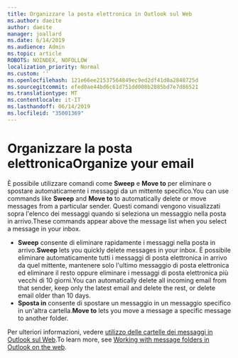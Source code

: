 ```yaml
---
title: Organizzare la posta elettronica in Outlook sul Web
ms.author: daeite
author: daeite
manager: joallard
ms.date: 6/14/2019
ms.audience: Admin
ms.topic: article
ROBOTS: NOINDEX, NOFOLLOW
localization_priority: Normal
ms.custom: ''
ms.openlocfilehash: 121e66ee21537564849ec9ed2df41d0a2848725d
ms.sourcegitcommit: efed0ae44bd6c61d751dd008b2885bd7e7d86521
ms.translationtype: MT
ms.contentlocale: it-IT
ms.lasthandoff: 06/14/2019
ms.locfileid: "35001369"
---
```

# <a name="organize-your-email"></a><span data-ttu-id="35001-102">Organizzare la posta elettronica</span><span class="sxs-lookup"><span data-stu-id="35001-102">Organize your email</span></span>

<span data-ttu-id="35001-103">È possibile utilizzare comandi come **Sweep** e **Move to** per eliminare o spostare automaticamente i messaggi da un mittente specifico.</span><span class="sxs-lookup"><span data-stu-id="35001-103">You can use commands like **Sweep** and **Move to** to automatically delete or move messages from a particular sender.</span></span> <span data-ttu-id="35001-104">Questi comandi vengono visualizzati sopra l'elenco dei messaggi quando si seleziona un messaggio nella posta in arrivo.</span><span class="sxs-lookup"><span data-stu-id="35001-104">These commands appear above the message list when you select a message in your inbox.</span></span>

- <span data-ttu-id="35001-105">**Sweep** consente di eliminare rapidamente i messaggi nella posta in arrivo.</span><span class="sxs-lookup"><span data-stu-id="35001-105">**Sweep** lets you quickly delete messages in your inbox.</span></span> <span data-ttu-id="35001-106">È possibile eliminare automaticamente tutti i messaggi di posta elettronica in arrivo da quel mittente, mantenere solo l'ultimo messaggio di posta elettronica ed eliminare il resto oppure eliminare i messaggi di posta elettronica più vecchi di 10 giorni.</span><span class="sxs-lookup"><span data-stu-id="35001-106">You can automatically delete all incoming email from that sender, keep only the latest email and delete the rest, or delete email older than 10 days.</span></span>
- <span data-ttu-id="35001-107">**Sposta in** consente di spostare un messaggio in un messaggio specifico in un'altra cartella.</span><span class="sxs-lookup"><span data-stu-id="35001-107">**Move to** lets you move a message a specific message to another folder.</span></span>

<span data-ttu-id="35001-108">Per ulteriori informazioni, vedere [utilizzo delle cartelle dei messaggi in Outlook sul Web](https://support.office.com/article/ae0f10d6-54e7-4f29-acd3-78cdc3fdcb9f).</span><span class="sxs-lookup"><span data-stu-id="35001-108">To learn more, see [Working with message folders in Outlook on the web](https://support.office.com/article/ae0f10d6-54e7-4f29-acd3-78cdc3fdcb9f).</span></span>